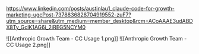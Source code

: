 https://www.linkedin.com/posts/austinlau1_claude-code-for-growth-marketing-ugcPost-7378836828704919552-zuF7?utm_source=share&utm_medium=member_desktop&rcm=ACoAAAE3udABDX8Ty_GclK1AG6i_2iREG5NCYM0

![[Anthropic Growth Team - CC Usage 1.png]]
![[Anthropic Growth Team - CC Usage 2.png]]